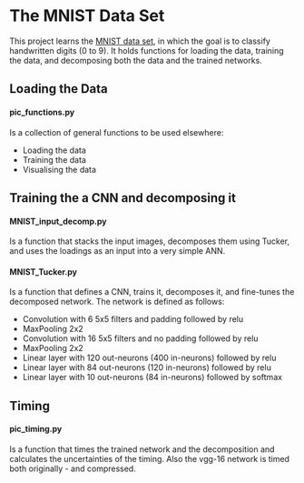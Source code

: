# The MNIST Data Set
This project learns the [MNIST data set](http://yann.lecun.com/exdb/mnist/), in which the goal is to classify handwritten digits (0 to 9). It holds functions for loading the data, training the data, and decomposing both the data and the trained networks. 

## Loading the Data

#### pic_functions.py
Is a collection of general functions to be used elsewhere:
 - Loading the data
 - Training the data
 - Visualising the data


## Training the a CNN and decomposing it

#### MNIST_input_decomp.py
Is a function that stacks the input images, decomposes them using Tucker, and uses the loadings as an input into a very simple ANN. 

#### MNIST_Tucker.py
Is a function that defines a CNN, trains it, decomposes it, and fine-tunes the decomposed network. The network is defined as follows:
 - Convolution with 6 5x5 filters and padding followed by relu
 - MaxPooling 2x2
 - Convolution with 16 5x5 filters and no padding followed by relu
 - MaxPooling 2x2
 - Linear layer with 120 out-neurons (400 in-neurons) followed by relu
 - Linear layer with 84 out-neurons (120 in-neurons) followed by relu
 - Linear layer with 10 out-neurons (84 in-neurons) followed by softmax


## Timing

#### pic_timing.py
Is a function that times the trained network and the decomposition and calculates the uncertainties of the timing. Also the vgg-16 network is timed both originally - and compressed.
